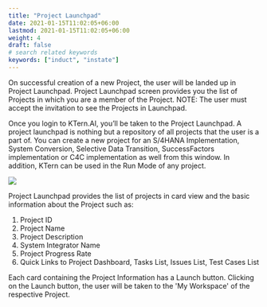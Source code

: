 ```yaml
---
title: "Project Launchpad"
date: 2021-01-15T11:02:05+06:00
lastmod: 2021-01-15T11:02:05+06:00
weight: 4
draft: false
# search related keywords
keywords: ["induct", "instate"]
---
```



On successful creation of a new Project, the user will be landed up in Project Launchpad. Project Launchpad screen provides you the list of Projects in which you are a member of the Project. NOTE: The user must accept the invitation to see the Projects in Launchpad.

Once you login to KTern.AI, you’ll be taken to the Project Launchpad. A project launchpad is nothing but a repository of all projects that the user is a part of. You can create a new project for an S/4HANA Implementation, System Conversion, Selective Data Transition, SuccessFactors implementation or C4C implementation as well from this window. In addition, KTern can be used in the Run Mode of any project.

![](https://storage.googleapis.com/ktern-docs-files/project-launchpad-1.png)

Project Launchpad provides the list of projects in card view and the basic information about the Project such as:

1. Project ID
2. Project Name
3. Project Description
4. System Integrator Name
5. Project Progress Rate
6. Quick Links to Project Dashboard, Tasks List, Issues List, Test Cases List

Each card containing the Project Information has a Launch button. Clicking on the Launch button, the user will be taken to the 'My Workspace' of the respective Project.

